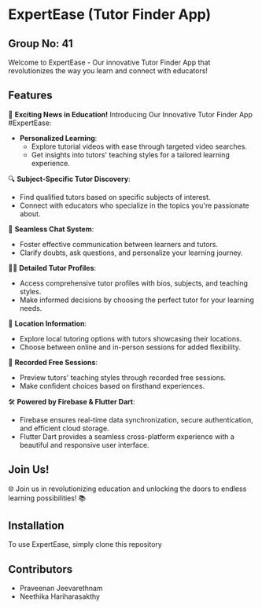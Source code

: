 # ExpertEase (Tutor Finder App)

## Group No: 41

Welcome to ExpertEase - Our innovative Tutor Finder App that revolutionizes the way you learn and connect with educators!

## Features

🚀 **Exciting News in Education!** Introducing Our Innovative Tutor Finder App #ExpertEase:
- **Personalized Learning**: 
  - Explore tutorial videos with ease through targeted video searches.
  - Get insights into tutors' teaching styles for a tailored learning experience.

🔍 **Subject-Specific Tutor Discovery**:
  - Find qualified tutors based on specific subjects of interest.
  - Connect with educators who specialize in the topics you're passionate about.

💬 **Seamless Chat System**:
  - Foster effective communication between learners and tutors.
  - Clarify doubts, ask questions, and personalize your learning journey.

👩‍🏫 **Detailed Tutor Profiles**:
  - Access comprehensive tutor profiles with bios, subjects, and teaching styles.
  - Make informed decisions by choosing the perfect tutor for your learning needs.

📍 **Location Information**:
  - Explore local tutoring options with tutors showcasing their locations.
  - Choose between online and in-person sessions for added flexibility.

🎥 **Recorded Free Sessions**:
  - Preview tutors' teaching styles through recorded free sessions.
  - Make confident choices based on firsthand experiences.

🛠 **Powered by Firebase & Flutter Dart**:
  - Firebase ensures real-time data synchronization, secure authentication, and efficient cloud storage.
  - Flutter Dart provides a seamless cross-platform experience with a beautiful and responsive user interface.

## Join Us!

🌐 Join us in revolutionizing education and unlocking the doors to endless learning possibilities! 📚

## Installation

To use ExpertEase, simply clone this repository 

## Contributors

- Praveenan Jeevarethnam
- Neethika Hariharasakthy

